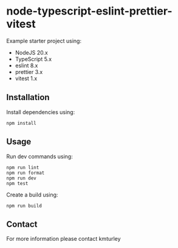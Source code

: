 # node-typescript-eslint-prettier-vitest

Example starter project using:

- NodeJS 20.x
- TypeScript 5.x
- eslint 8.x
- prettier 3.x
- vitest 1.x

## Installation

Install dependencies using:

    npm install

## Usage

Run dev commands using:

    npm run lint
    npm run format
    npm run dev
    npm test

Create a build using:

    npm run build

## Contact

For more information please contact kmturley
